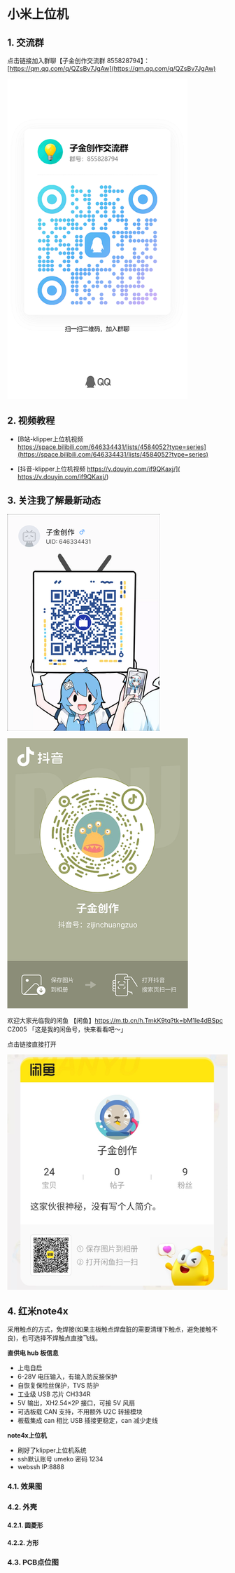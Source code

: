 # 小米上位机


## 1. 交流群

点击链接加入群聊【子金创作交流群 855828794】：[https://qm.qq.com/q/QZsBv7JgAw](https://qm.qq.com/q/QZsBv7JgAw)

![子金创作交流群 855828794](vx_images/zijinchuangzuoqq.png)

## 2. 视频教程

- [B站-klipper上位机视频 https://space.bilibili.com/646334431/lists/4584052?type=series](https://space.bilibili.com/646334431/lists/4584052?type=series)

- [抖音-klipper上位机视频 https://v.douyin.com/if9QKaxj/]( https://v.douyin.com/if9QKaxj/)

## 3. 关注我了解最新动态

![B站-子金创作](vx_images/bilibilierweima.png)

![抖音-子金创作](vx_images/douyinerweima.png)



欢迎大家光临我的闲鱼 【闲鱼】https://m.tb.cn/h.TmkK9tq?tk=bM1le4dBSpc CZ005 「这是我的闲鱼号，快来看看吧～」

点击链接直接打开

![闲鱼-子金创作](vx_images/xianyuerweima.jpg)


## 4. 红米note4x

采用触点的方式，免焊接(如果主板触点焊盘脏的需要清理下触点，避免接触不良)，也可选择不焊触点直接飞线。

**直供电 hub 板信息**

- 上电自启
- 6-28V 电压输入，有输入防反接保护
- 自恢复保险丝保护，TVS 防护
- 工业级 USB 芯片 CH334R
- 5V 输出，XH2.54×2P 接口，可接 5V 风扇
- 可选板载 CAN 支持，不用额外 U2C 转接模块
- 板载集成 can 相比 USB 插接更稳定，can 减少走线

**note4x上位机**

- 刷好了klipper上位机系统
- ssh默认账号 umeko 密码 1234
- webssh IP:8888

### 4.1. 效果图

### 4.2. 外壳

#### 4.2.1. 圆菱形

#### 4.2.2. 方形

### 4.3. PCB点位图

